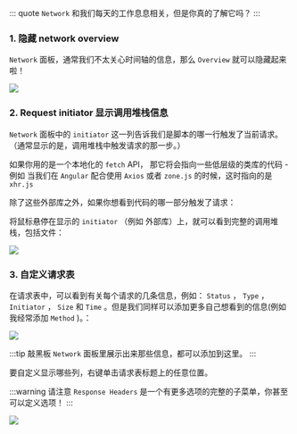 ::: quote
`Network` 和我们每天的工作息息相关，但是你真的了解它吗？
:::

### 1. 隐藏 network overview

`Network` 面板，通常我们不太关心时间轴的信息，那么 `Overview` 就可以隐藏起来啦！

![](https://wingman-1300536089.file.myqcloud.com//chrome/C04/close_over_view.gif)

### 2. Request initiator 显示调用堆栈信息

`Network` 面板中的 `initiator` 这一列告诉我们是脚本的哪一行触发了当前请求。（通常显示的是，调用堆栈中触发请求的那一步。）

如果你用的是一个本地化的 `fetch` API， 那它将会指向一些低层级的类库的代码 - 例如 当我们在 `Angular` 配合使用 `Axios` 或者 `zone.js` 的时候，这时指向的是 `xhr.js` 

除了这些外部库之外，如果你想看到代码的哪一部分触发了请求：

将鼠标悬停在显示的 `initiator` （例如 外部库）上，就可以看到完整的调用堆栈，包括文件：

![](https://wingman-1300536089.file.myqcloud.com//chrome/C04/initiator.gif)

### 3. 自定义请求表

在请求表中，可以看到有关每个请求的几条信息，例如： `Status` ， `Type` ， `Initiator` ， `Size` 和 `Time` 。但是我们同样可以添加更多自己想看到的信息(例如 我经常添加 `Method` )。：

![](https://wingman-1300536089.file.myqcloud.com//chrome/C04/custom_table_network.gif)

:::tip 敲黑板
`Network` 面板里展示出来那些信息，都可以添加到这里。
:::

要自定义显示哪些列，右键单击请求表标题上的任意位置。

:::warning 请注意
`Response Headers` 是一个有更多选项的完整的子菜单，你甚至可以定义选项！
:::

![](https://wingman-1300536089.file.myqcloud.com//chrome/C04/custom_Response_Headers.gif)
